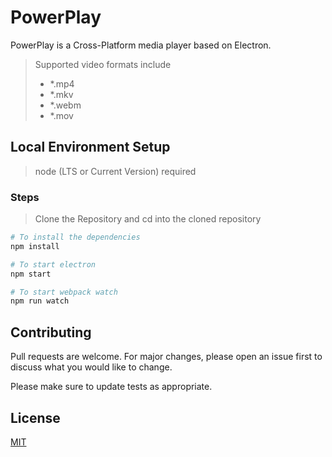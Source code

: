 # PowerPlay

PowerPlay is a Cross-Platform media player based on Electron. 
> Supported video formats include 
> * *.mp4 
> * *.mkv
> * *.webm 
> * *.mov

## Local Environment Setup
> node (LTS or Current Version) required
### Steps
> Clone the Repository and cd into the cloned repository
``` bash
# To install the dependencies
npm install

# To start electron
npm start

# To start webpack watch
npm run watch

```
## Contributing
Pull requests are welcome. For major changes, please open an issue first to discuss what you would like to change.

Please make sure to update tests as appropriate.

## License
[MIT](https://choosealicense.com/licenses/mit/)